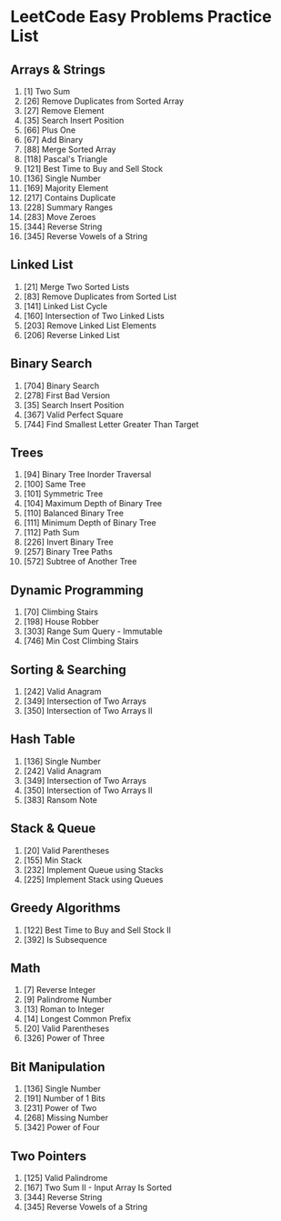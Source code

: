 # LeetCode Easy Problems Practice List

## Arrays & Strings

1. [1] Two Sum
2. [26] Remove Duplicates from Sorted Array
3. [27] Remove Element
4. [35] Search Insert Position
5. [66] Plus One
6. [67] Add Binary
7. [88] Merge Sorted Array
8. [118] Pascal's Triangle
9. [121] Best Time to Buy and Sell Stock
10. [136] Single Number
11. [169] Majority Element
12. [217] Contains Duplicate
13. [228] Summary Ranges
14. [283] Move Zeroes
15. [344] Reverse String
16. [345] Reverse Vowels of a String

## Linked List

1. [21] Merge Two Sorted Lists
2. [83] Remove Duplicates from Sorted List
3. [141] Linked List Cycle
4. [160] Intersection of Two Linked Lists
5. [203] Remove Linked List Elements
6. [206] Reverse Linked List

## Binary Search

1. [704] Binary Search
2. [278] First Bad Version
3. [35] Search Insert Position
4. [367] Valid Perfect Square
5. [744] Find Smallest Letter Greater Than Target

## Trees

1. [94] Binary Tree Inorder Traversal
2. [100] Same Tree
3. [101] Symmetric Tree
4. [104] Maximum Depth of Binary Tree
5. [110] Balanced Binary Tree
6. [111] Minimum Depth of Binary Tree
7. [112] Path Sum
8. [226] Invert Binary Tree
9. [257] Binary Tree Paths
10. [572] Subtree of Another Tree

## Dynamic Programming

1. [70] Climbing Stairs
2. [198] House Robber
3. [303] Range Sum Query - Immutable
4. [746] Min Cost Climbing Stairs

## Sorting & Searching

1. [242] Valid Anagram
2. [349] Intersection of Two Arrays
3. [350] Intersection of Two Arrays II

## Hash Table

1. [136] Single Number
2. [242] Valid Anagram
3. [349] Intersection of Two Arrays
4. [350] Intersection of Two Arrays II
5. [383] Ransom Note

## Stack & Queue

1. [20] Valid Parentheses
2. [155] Min Stack
3. [232] Implement Queue using Stacks
4. [225] Implement Stack using Queues

## Greedy Algorithms

1. [122] Best Time to Buy and Sell Stock II
2. [392] Is Subsequence

## Math

1. [7] Reverse Integer
2. [9] Palindrome Number
3. [13] Roman to Integer
4. [14] Longest Common Prefix
5. [20] Valid Parentheses
6. [326] Power of Three

## Bit Manipulation

1. [136] Single Number
2. [191] Number of 1 Bits
3. [231] Power of Two
4. [268] Missing Number
5. [342] Power of Four

## Two Pointers

1. [125] Valid Palindrome
2. [167] Two Sum II - Input Array Is Sorted
3. [344] Reverse String
4. [345] Reverse Vowels of a String
